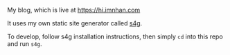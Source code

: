 My blog, which is live at https://hi.imnhan.com

It uses my own static site generator called [s4g](https://github.com/nhanb/s4g).

To develop, follow s4g installation instructions,
then simply `cd` into this repo and run `s4g`.
